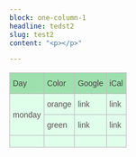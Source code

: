 ```yaml
---
block: one-column-1
headline: tedst2
slug: test2
content: "<p></p>"

---
```

<style type="text/css">
.tg  {border-collapse:collapse;border-color:#bbb;border-spacing:0;}
.tg td{background-color:#E0FFEB;border-color:#bbb;border-style:solid;border-width:1px;color:#594F4F;
  font-family:Arial, sans-serif;font-size:14px;overflow:hidden;padding:10px 5px;word-break:normal;}
.tg th{background-color:#9DE0AD;border-color:#bbb;border-style:solid;border-width:1px;color:#493F3F;
  font-family:Arial, sans-serif;font-size:14px;font-weight:normal;overflow:hidden;padding:10px 5px;word-break:normal;}
.tg .tg-cly1{text-align:left;vertical-align:middle}
.tg .tg-0pky{border-color:inherit;text-align:left;vertical-align:top}
.tg .tg-0lax{text-align:left;vertical-align:top}
</style>
<table class="tg">
<thead>
  <tr>
    <th class="tg-0pky">Day</th>
    <th class="tg-0pky">Color</th>
    <th class="tg-0pky">Google</th>
    <th class="tg-0pky">iCal</th>
  </tr>
</thead>
<tbody>
  <tr>
    <td class="tg-cly1" rowspan="2">monday</td>
    <td class="tg-0lax">orange</td>
    <td class="tg-0lax">link</td>
    <td class="tg-0lax">link</td>
  </tr>
  <tr>
    <td class="tg-0lax">green</td>
    <td class="tg-0lax">link</td>
    <td class="tg-0lax">link</td>
  </tr>
  <tr>
    <td class="tg-0lax"></td>
    <td class="tg-0lax"></td>
    <td class="tg-0lax"></td>
    <td class="tg-0lax"></td>
  </tr>
</tbody>
</table>